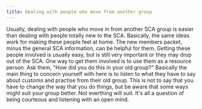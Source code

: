 ```yaml
---
title: Dealing with people who move from another group
---
```

<p>Usually, dealing with people who move in from another SCA group is easier than dealing with people totally new to the SCA. Basically, the same ideas work for making these people feel at home. The new members packet, minus the general SCA information, can be helpful for them. Getting these people involved is usually easy, but is still very important or they may drop out of the SCA. One way to get them involved is to use them as a resource person. Ask them, "How did you do this in your old group?" Basically the main thing to concern yourself with here is to listen to what they have to say about customs and practise from their old group. This is not to say that you have to change the way that you do things, but be aware that some ways might suit your group better. Not everthing will suit. It's all a question of being courteous and listening with an open mind.</p>
